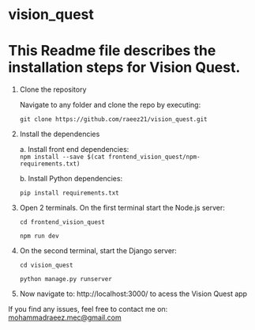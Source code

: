 # vision_quest
# This Readme file describes the installation steps for Vision Quest.

1. Clone the repository
 
    Navigate to any folder and clone the repo by executing:
   
    `git clone https://github.com/raeez21/vision_quest.git`

3. Install the dependencies

   a. Install front end dependencies:  
  `npm install --save $(cat frontend_vision_quest/npm-requirements.txt)`

   b. Install Python dependencies:

   `pip install requirements.txt`
5. Open 2 terminals. On the first terminal start the Node.js server:
  
   `cd frontend_vision_quest`

   `npm run dev`

4. On the second terminal, start the Django server:
   
   `cd vision_quest`
   
   `python manage.py runserver`

5. Now navigate to: http://localhost:3000/ to acess the Vision Quest app 

If you find any issues, feel free to contact me on: mohammadraeez.mec@gmail.com




